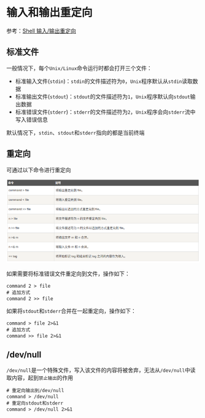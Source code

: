 
# 输入和输出重定向

参考：[Shell 输入/输出重定向](https://www.runoob.com/linux/linux-shell-io-redirections.html)

## 标准文件

一般情况下，每个`Unix/Linux`命令运行时都会打开三个文件：

* 标准输入文件(`stdin`)：`stdin`的文件描述符为`0`，`Unix`程序默认从`stdin`读取数据
* 标准输出文件(`stdout`)：`stdout`的文件描述符为`1`，`Unix`程序默认向`stdout`输出数据
* 标准错误文件(`stderr`)：`stderr`的文件描述符为`2`，`Unix`程序会向`stderr`流中写入错误信息

默认情况下，`stdin`、`stdout`和`stderr`指向的都是当前终端

## 重定向

可通过以下命令进行重定向

![](./imgs/redirect.png)

如果需要将标准错误文件重定向到文件，操作如下：

```
command 2 > file
# 追加方式
command 2 >> file
```

如果将`stdout`和`stderr`合并在一起重定向，操作如下：

```
command > file 2>&1
# 追加方式
command >> file 2>&1
```

## /dev/null

`/dev/null`是一个特殊文件，写入该文件的内容将被舍弃，无法从`/dev/null`中读取内容，起到`禁止输出`的作用

```
# 重定向输出到/dev/null
command > /dev/null
# 重定向stdout和stderr
command > /dev/null 2>&1
```